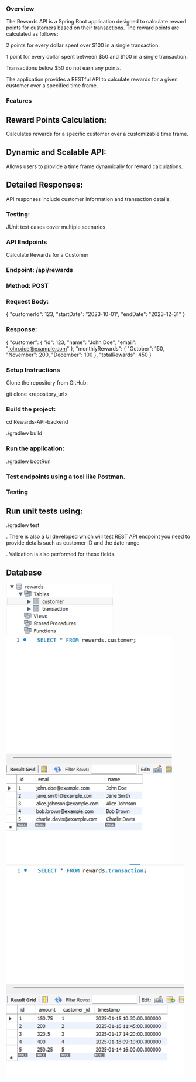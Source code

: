 ### Overview

The Rewards API is a Spring Boot application designed to calculate reward points for customers based on their transactions. The reward points are calculated as follows:

2 points for every dollar spent over $100 in a single transaction.

1 point for every dollar spent between $50 and $100 in a single transaction.

Transactions below $50 do not earn any points.

The application provides a RESTful API to calculate rewards for a given customer over a specified time frame.


### Features

## Reward Points Calculation:

Calculates rewards for a specific customer over a customizable time frame.

## Dynamic and Scalable API:

Allows users to provide a time frame dynamically for reward calculations.

## Detailed Responses:

API responses include customer information and transaction details.

### Testing:

JUnit test cases cover multiple scenarios.


### API Endpoints

Calculate Rewards for a Customer

### Endpoint: /api/rewards

### Method: POST

### Request Body:

{
  "customerId": 123,
  "startDate": "2023-10-01",
  "endDate": "2023-12-31"
}

### Response:

{
  "customer": {
    "id": 123,
    "name": "John Doe",
    "email": "john.doe@example.com"
  },
  "monthlyRewards": {
    "October": 150,
    "November": 200,
    "December": 100
  },
  "totalRewards": 450
}

### Setup Instructions

Clone the repository from GitHub:

git clone <repository_url>

### Build the project:

cd Rewards-API-backend

./gradlew build

### Run the application:

./gradlew bootRun

### Test endpoints using a tool like Postman.

### Testing

## Run unit tests using:

./gradlew test

. There is also a UI developed which will test REST API endpoint you need to provide details such as customer ID and the date range

. Validation is also performed for these fields.

## Database

![Alt text](./Rewards-API-backend/screenshots/db-image1.jpg)
![Alt text](./Rewards-API-backend/screenshots/db-image2.jpg)
![Alt text](./Rewards-API-backend/screenshots/db-image3.jpg)
